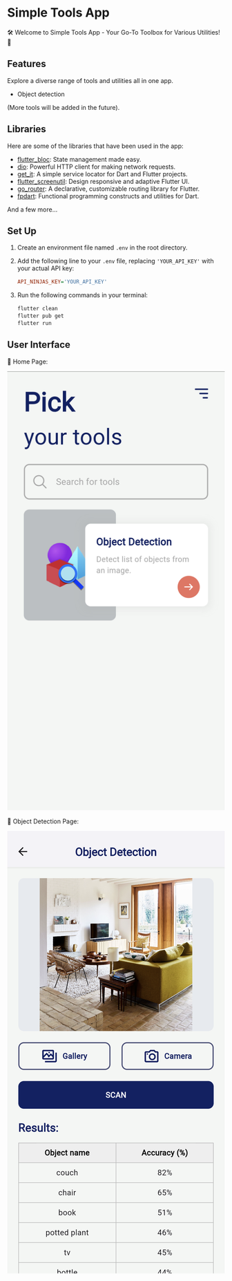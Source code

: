 # Simple Tools App

🛠️ Welcome to Simple Tools App - Your Go-To Toolbox for Various Utilities! 🧰

## Features

Explore a diverse range of tools and utilities all in one app. 

- Object detection

(More tools will be added in the future).

## Libraries

Here are some of the libraries that have been used in the app:

- [flutter_bloc](https://pub.dev/packages/flutter_bloc): State management made easy.
- [dio](https://pub.dev/packages/dio): Powerful HTTP client for making network requests.
- [get_it](https://pub.dev/packages/get_it): A simple service locator for Dart and Flutter projects.
- [flutter_screenutil](https://pub.dev/packages/flutter_screenutil): Design responsive and adaptive Flutter UI.
- [go_router](https://pub.dev/packages/go_router): A declarative, customizable routing library for Flutter.
- [fpdart](https://pub.dev/packages/fpdart): Functional programming constructs and utilities for Dart.

And a few more...

## Set Up

1. Create an environment file named `.env` in the root directory.
2. Add the following line to your `.env` file, replacing `'YOUR_API_KEY'` with your actual API key:

    ```ini
    API_NINJAS_KEY='YOUR_API_KEY'
    ```

3. Run the following commands in your terminal:

    ```bash
    flutter clean
    flutter pub get
    flutter run
    ```

## User Interface

📸 Home Page:

![Home Page](screenshots/Screenshot_Home_Page.png)

📸 Object Detection Page:

![Feature Page](screenshots/Screenshot_Object_Detection_Page.png)
